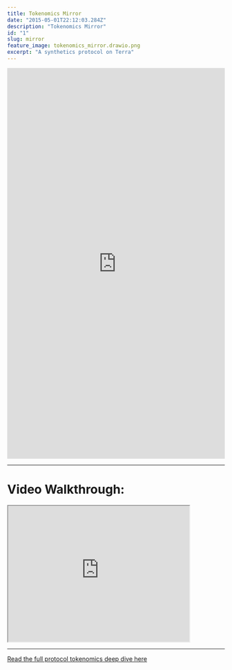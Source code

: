 ```yaml
---
title: Tokenomics Mirror
date: "2015-05-01T22:12:03.284Z"
description: "Tokenomics Mirror"
id: "1"
slug: mirror
feature_image: tokenomics_mirror.drawio.png
excerpt: "A synthetics protocol on Terra"
---
```


<iframe frameborder="0" style="width:100%;height:905px;" src="https://viewer.diagrams.net/?tags=%7B%7D&highlight=0000ff&edit=_blank&layers=1&nav=1&title=tokenomics_mirror#Uhttps%3A%2F%2Fdrive.google.com%2Fuc%3Fid%3D178TL-MsZqZbaTFeofj2jEspxbhDRylGh%26export%3Ddownload"></iframe>

---

# Video Walkthrough:

<iframe width="420" height="315"
src="https://www.youtube.com/embed/g8L08oe0nXo">
</iframe>

---

[Read the full protocol tokenomics deep dive here](https://fstrauf.substack.com/p/tokenomics-101-terra-ecosystem)
